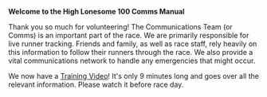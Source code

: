 **Welcome to the High Lonesome 100 Comms Manual**

Thank you so much for volunteering! The Communications Team (or Comms) is an important part of the race. We are primarily responsible for live runner tracking. Friends and family, as well as race staff, rely heavily on this information to follow their runners through the race. We also provide a vital communications network to handle any emergencies that might occur.

We now have a [Training Video](https://www.youtube.com/watch?v=mCpZaqZhhuE)! It's only 9 minutes long and goes over all the relevant information. Please watch it before race day.
